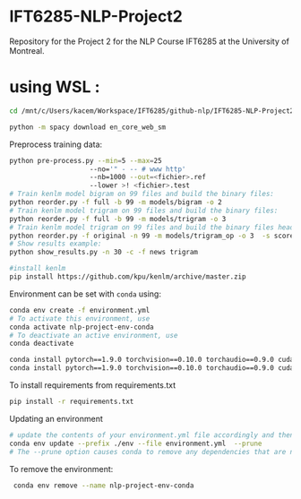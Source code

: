 # IFT6285-NLP-Project2
Repository for the Project 2 for the NLP Course IFT6285 at the University of Montreal.

# using WSL :
```bash
cd /mnt/c/Users/kacem/Workspace/IFT6285/github-nlp/IFT6285-NLP-Project2
```

```bash
python -m spacy download en_core_web_sm
```
Preprocess training data:
```bash
python pre-process.py --min=5 --max=25
                    --no='" - -- # www http'
                    --nb=1000 --out=<fichier>.ref
                    --lower >! <fichier>.test
# Train kenlm model bigram on 99 files and build the binary files:
python reorder.py -f full -b 99 -m models/bigram -o 2
# Train kenlm model trigram on 99 files and build the binary files:
python reorder.py -f full -b 99 -m models/trigram -o 3
# Train kenlm model trigram on 99 files and build the binary files head=3 backoff=1 scoring=score
python reorder.py -f original -n 99 -m models/trigram_op -o 3  -s score -b 1  -d 3
# Show results example:
python show_results.py -n 30 -c -f news trigram

```

```bash
#install kenlm
pip install https://github.com/kpu/kenlm/archive/master.zip


```

Environment can be set with `conda` using:

```bash
conda env create -f environment.yml
# To activate this environment, use
conda activate nlp-project-env-conda
# To deactivate an active environment, use
conda deactivate
```
```bash
conda install pytorch==1.9.0 torchvision==0.10.0 torchaudio==0.9.0 cudatoolkit=11.1 -c pytorch -c conda-forge
conda install pytorch==1.9.0 torchvision==0.10.0 torchaudio==0.9.0 cudatoolkit=10.2 -c pytorch

```

To install requirements from requirements.txt

```bash
pip install -r requirements.txt
```

Updating an environment

```bash
# update the contents of your environment.yml file accordingly and then run the following command:
conda env update --prefix ./env --file environment.yml  --prune
# The --prune option causes conda to remove any dependencies that are no longer required from the environment.
```


To remove the environment:
```bash
 conda env remove --name nlp-project-env-conda
 ```
